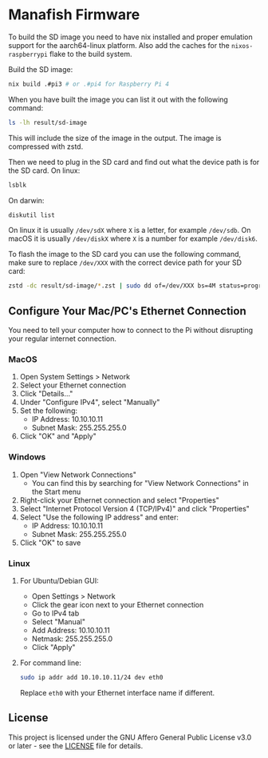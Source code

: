 # Manafish Firmware

To build the SD image you need to have nix installed and proper emulation support for the aarch64-linux platform. Also add the caches for the `nixos-raspberrypi` flake to the build system.

Build the SD image:

```sh
nix build .#pi3 # or .#pi4 for Raspberry Pi 4
```

When you have built the image you can list it out with the following command:

```sh
ls -lh result/sd-image
```

This will include the size of the image in the output. The image is compressed with zstd.

Then we need to plug in the SD card and find out what the device path is for the SD card.
On linux:

```sh
lsblk
```

On darwin:

```sh
diskutil list
```

On linux it is usually `/dev/sdX` where `X` is a letter, for example `/dev/sdb`. On macOS it is usually `/dev/diskX` where `X` is a number for example `/dev/disk6`.

To flash the image to the SD card you can use the following command, make sure to replace `/dev/XXX` with the correct device path for your SD card:

```sh
zstd -dc result/sd-image/*.zst | sudo dd of=/dev/XXX bs=4M status=progress oflag=sync
```

## Configure Your Mac/PC's Ethernet Connection

You need to tell your computer how to connect to the Pi without disrupting your regular internet connection.

### MacOS

1. Open System Settings > Network
2. Select your Ethernet connection
3. Click "Details..."
4. Under "Configure IPv4", select "Manually"
5. Set the following:
   - IP Address: 10.10.10.11
   - Subnet Mask: 255.255.255.0
6. Click "OK" and "Apply"

### Windows

1. Open "View Network Connections"
   - You can find this by searching for "View Network Connections" in the Start menu
2. Right-click your Ethernet connection and select "Properties"
3. Select "Internet Protocol Version 4 (TCP/IPv4)" and click "Properties"
4. Select "Use the following IP address" and enter:
   - IP Address: 10.10.10.11
   - Subnet Mask: 255.255.255.0
5. Click "OK" to save

### Linux

1. For Ubuntu/Debian GUI:
   - Open Settings > Network
   - Click the gear icon next to your Ethernet connection
   - Go to IPv4 tab
   - Select "Manual"
   - Add Address: 10.10.10.11
   - Netmask: 255.255.255.0
   - Click "Apply"

2. For command line:

   ```bash
   sudo ip addr add 10.10.10.11/24 dev eth0
   ```

   Replace `eth0` with your Ethernet interface name if different.

## License

This project is licensed under the GNU Affero General Public License v3.0 or later - see the [LICENSE](LICENSE) file for details.

